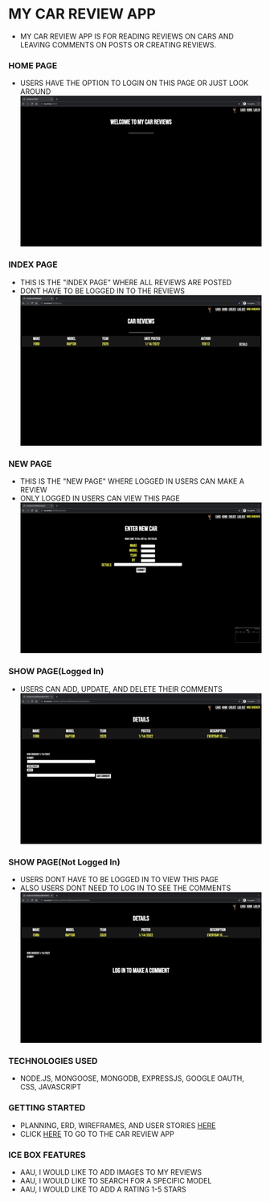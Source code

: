# MY CAR REVIEW APP
- MY CAR REVIEW APP IS FOR READING REVIEWS ON CARS AND LEAVING COMMENTS ON POSTS OR CREATING REVIEWS.

### HOME PAGE
- USERS HAVE THE OPTION TO LOGIN ON THIS PAGE OR JUST LOOK AROUND
![HOMEPAGE](/images/home.png)

### INDEX PAGE
- THIS IS THE "INDEX PAGE" WHERE ALL REVIEWS ARE POSTED
- DONT HAVE TO BE LOGGED IN TO THE REVIEWS
![INDEXPAGE](/images/index.png)

### NEW PAGE
- THIS IS THE "NEW PAGE" WHERE LOGGED IN USERS CAN MAKE A REVIEW 
- ONLY LOGGED IN USERS CAN VIEW THIS PAGE
![NEWPAGE](/images/new.png)

### SHOW PAGE(Logged In)
- USERS CAN ADD, UPDATE, AND DELETE THEIR COMMENTS
![SHOWPAGE](/images/show.png)

### SHOW PAGE(Not Logged In)
- USERS DONT HAVE TO BE LOGGED IN TO VIEW THIS PAGE
- ALSO USERS DONT NEED TO LOG IN TO SEE THE COMMENTS
![SHOWPAGE2](/images/show2.png)

### TECHNOLOGIES USED
- NODE.JS, MONGOOSE, MONGODB, EXPRESSJS, GOOGLE OAUTH, CSS, JAVASCRIPT

### GETTING STARTED
- PLANNING, ERD, WIREFRAMES, AND USER STORIES [HERE](https://trello.com/b/qwYnOeqU/project-dos)
- CLICK [HERE](https://car-fkn-reviews.herokuapp.com/) TO GO TO THE CAR REVIEW APP

### ICE BOX FEATURES
- AAU, I WOULD LIKE TO ADD IMAGES TO MY REVIEWS
- AAU, I WOULD LIKE TO SEARCH FOR A SPECIFIC MODEL
- AAU, I WOULD LIKE TO ADD A RATING 1-5 STARS
